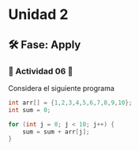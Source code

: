 # Unidad 2

## 🛠 Fase: Apply

### 👹 Actividad 06 👹

Considera el siguiente programa

```c++
int arr[] = {1,2,3,4,5,6,7,8,9,10};
int sum = 0;

for (int j = 0; j < 10; j++) {
    sum = sum + arr[j];
}
``` 
